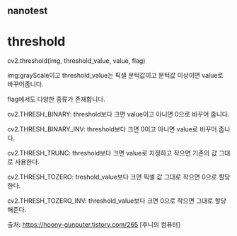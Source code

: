 ## nanotest

# threshold

cv2.threshold(img, threshold_value, value, flag)

img:grayScale이고 threshold_value는 픽셀 문턱값이고 문턱값 이상이면 value로 바꾸어줍니다. 

 

flag에서도 다양한 종류가 존재합니다. 

 

cv2.THRESH_BINARY: threshold보다 크면 value이고 아니면 0으로 바꾸어 줍니다. 

cv2.THRESH_BINARY_INV: threshold보다 크면 0이고 아니면 value로 바꾸어 줍니다.   

cv2.THRESH_TRUNC: threshold보다 크면 value로 지정하고 작으면 기존의 값 그대로 사용한다. 

cv2.THRESH_TOZERO: treshold_value보다 크면 픽셀 값 그대로 작으면 0으로 할당한다. 

cv2.THRESH_TOZERO_INV: threshold_value보다 크면 0으로 작으면 그대로 할당해준다. 



출처: https://hoony-gunputer.tistory.com/265 [후니의 컴퓨터]
